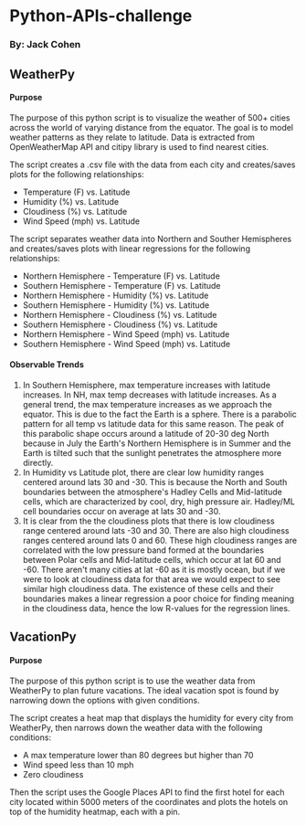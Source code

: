 # Python-APIs-challenge
### By: Jack Cohen

## WeatherPy

#### Purpose
The purpose of this python script is to visualize the weather of 500+ cities across the world of varying distance from the equator. The goal is to model weather patterns as they relate to latitude. Data is extracted from OpenWeatherMap API and citipy library is used to find nearest cities.

The script creates a .csv file with the data from each city and creates/saves plots for the following relationships:
* Temperature (F) vs. Latitude
* Humidity (%) vs. Latitude
* Cloudiness (%) vs. Latitude
* Wind Speed (mph) vs. Latitude

The script separates weather data into Northern and Souther Hemispheres and creates/saves plots with linear regressions for the following relationships:
* Northern Hemisphere - Temperature (F) vs. Latitude
* Southern Hemisphere - Temperature (F) vs. Latitude
* Northern Hemisphere - Humidity (%) vs. Latitude
* Southern Hemisphere - Humidity (%) vs. Latitude
* Northern Hemisphere - Cloudiness (%) vs. Latitude
* Southern Hemisphere - Cloudiness (%) vs. Latitude
* Northern Hemisphere - Wind Speed (mph) vs. Latitude
* Southern Hemisphere - Wind Speed (mph) vs. Latitude

#### Observable Trends

1. In Southern Hemisphere, max temperature increases with latitude increases. In NH, max temp decreases with latitude increases. As a general trend, the max temperature increases as we approach the equator. This is due to the fact the Earth is a sphere. There is a parabolic pattern for all temp vs latitude data for this same reason. The peak of this parabolic shape occurs around a latitude of 20-30 deg North because in July the Earth's Northern Hemisphere is in Summer and the Earth is tilted such that the sunlight penetrates the atmosphere more directly.
2. In Humidity vs Latitude plot, there are clear low humidity ranges centered around lats 30 and -30. This is because the North and South boundaries between the atmosphere's Hadley Cells and Mid-latitude cells, which are characterized by cool, dry, high pressure air. Hadley/ML cell boundaries occur on average at lats 30 and -30.
3. It is clear from the the cloudiness plots that there is low cloudiness range centered around lats -30 and 30. There are also high cloudiness ranges centered around lats 0 and 60. These high cloudiness ranges are correlated with the low pressure band formed at the boundaries between Polar cells and Mid-latitude cells, which occur at lat 60 and -60. There aren't many cities at lat -60 as it is mostly ocean, but if we were to look at cloudiness data for that area we would expect to see similar high cloudiness data. The existence of these cells and their boundaries makes a linear regression a poor choice for finding meaning in the cloudiness data, hence the low R-values for the regression lines.

## VacationPy

#### Purpose
The purpose of this python script is to use the weather data from WeatherPy to plan future vacations. The ideal vacation spot is found by narrowing down the options with given conditions.

The script creates a heat map that displays the humidity for every city from WeatherPy, then narrows down the weather data with the following conditions:
  * A max temperature lower than 80 degrees but higher than 70
  * Wind speed less than 10 mph
  * Zero cloudiness

Then the script uses the Google Places API to find the first hotel for each city located within 5000 meters of the coordinates and plots the hotels on top of the humidity heatmap, each with a pin.
